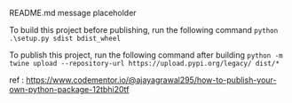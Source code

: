 README.md message placeholder

To build this project before publishing, run the following command
`python .\setup.py sdist bdist_wheel`

To publish this project, run the following command after building
`python -m twine upload --repository-url https://upload.pypi.org/legacy/ dist/*`

ref : https://www.codementor.io/@ajayagrawal295/how-to-publish-your-own-python-package-12tbhi20tf
